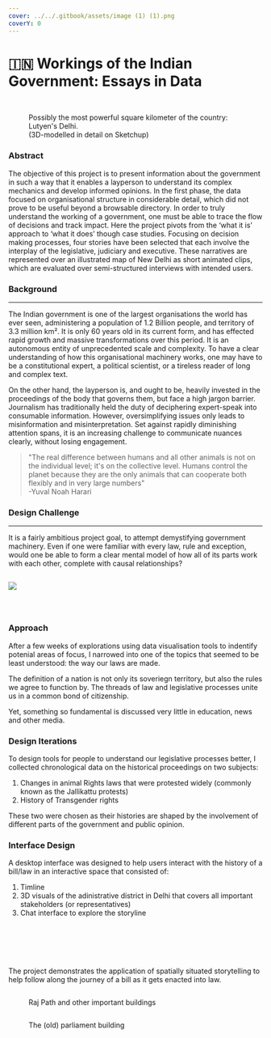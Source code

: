 ```yaml
---
cover: ../../.gitbook/assets/image (1) (1).png
coverY: 0
---
```


# 🇮🇳 Workings of the Indian Government: Essays in Data

<figure><img src="../../.gitbook/assets/image (4).png" alt=""><figcaption></figcaption></figure>

<figure><img src="../../.gitbook/assets/image (1).png" alt=""><figcaption><p>Possibly the most powerful square kilometer of the country: Lutyen's Delhi. <br>(3D-modelled in detail on Sketchup)</p></figcaption></figure>

### Abstract

The objective of this project is to present information about the government in such a way that it enables a layperson to understand its complex mechanics and develop informed opinions. In the first phase, the data focused on organisational structure in considerable detail, which did not prove to be useful beyond a browsable directory. In order to truly understand the working of a government, one must be able to trace the flow of decisions and track impact. Here the project pivots from the ‘what it is’ approach to ‘what it does’ though case studies. Focusing on decision making processes, four stories have been selected that each involve the interplay of the legislative, judiciary and executive. These narratives are represented over an illustrated map of New Delhi as short animated clips, which are evaluated over semi-structured interviews with intended users.

### Background

***

The Indian government is one of the largest organisations the world has ever seen, administering a population of 1.2 Billion people, and territory of 3.3 million km². It is only 60 years old in its current form, and has effected rapid growth and massive transformations over this period. It is an autonomous entity of unprecedented scale and complexity. To have a clear understanding of how this organisational machinery works, one may have to be a constitutional expert, a political scientist, or a tireless reader of long and complex text.

On the other hand, the layperson is, and ought to be, heavily invested in the proceedings of the body that governs them, but face a high jargon barrier. Journalism has traditionally held the duty of deciphering expert-speak into consumable information. However, oversimplifying issues only leads to misinformation and misinterpretation. Set against rapidly diminishing attention spans, it is an increasing challenge to communicate nuances clearly, without losing engagement.

> "The real difference between humans and all other animals is not on the individual level; it's on the collective level. Humans control the planet because they are the only animals that can cooperate both flexibly and in very large numbers"\
> \-Yuval Noah Harari

### Design Challenge

***

It is a fairly ambitious project goal, to attempt demystifying government machinery. Even if one were familiar with every law, rule and exception, would one be able to form a clear mental model of how all of its parts work with each other, complete with causal relationships?

<figure><img src="../../.gitbook/assets/image (5).png" alt=""><figcaption></figcaption></figure>

![](<../../.gitbook/assets/image (7).png>)

<figure><img src="../../.gitbook/assets/image (8).png" alt=""><figcaption></figcaption></figure>

<figure><img src="../../.gitbook/assets/image (9).png" alt=""><figcaption></figcaption></figure>

<figure><img src="../../.gitbook/assets/image (12).png" alt=""><figcaption></figcaption></figure>

### Approach

After a few weeks of explorations using data visualisation tools to indentify potenial areas of focus, I narrowed into one of the topics that seemed to be least understood: the way our laws are made.&#x20;

The definition of a nation is not only its soveriegn territory, but also the rules we agree to function by. The threads of law and legislative processes unite us in a common bond of citizenship.&#x20;

Yet, something so fundamental is discussed very little in education, news and other media.&#x20;



### Design Iterations

To design tools for people to understand our legislative processes better, I collected chronological data on the historical proceedings on two subjects:

1. Changes in animal Rights laws that were protested widely (commonly known as the Jallikattu protests)
2. History of Transgender rights

These two were chosen as their histories are shaped by the involvement of different parts of the government and public opinion.&#x20;



### Interface Design

A desktop interface was designed to help users interact with the history of a bill/law in an interactive space that consisted of:

1. Timline
2. 3D visuals of the adinistrative district in Delhi that covers all important stakeholders (or representatives)
3. Chat interface to explore the storyline&#x20;

<figure><img src="../../.gitbook/assets/image (11).png" alt=""><figcaption></figcaption></figure>

<figure><img src="../../.gitbook/assets/image (15).png" alt=""><figcaption></figcaption></figure>

<figure><img src="../../.gitbook/assets/image (16).png" alt=""><figcaption></figcaption></figure>

<figure><img src="../../.gitbook/assets/image (17).png" alt=""><figcaption></figcaption></figure>

<figure><img src="../../.gitbook/assets/image (18).png" alt=""><figcaption></figcaption></figure>

<figure><img src="../../.gitbook/assets/image (19).png" alt=""><figcaption></figcaption></figure>

The project demonstrates the application of spatially situated storytelling to help follow along the journey of a bill as it gets enacted into law.

<figure><img src="../../.gitbook/assets/image (6).png" alt=""><figcaption><p>Raj Path and other important buildings</p></figcaption></figure>

<figure><img src="../../.gitbook/assets/image (1) (1).png" alt=""><figcaption><p>The (old) parliament building</p></figcaption></figure>


